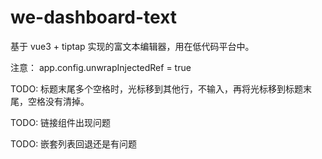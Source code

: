 # we-dashboard-text

基于 vue3 + tiptap 实现的富文本编辑器，用在低代码平台中。

注意：
app.config.unwrapInjectedRef = true

TODO:
标题末尾多个空格时，光标移到其他行，不输入，再将光标移到标题末尾，空格没有清掉。

TODO:
链接组件出现问题

TODO: 
嵌套列表回退还是有问题